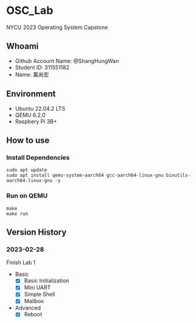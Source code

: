 # OSC_Lab

NYCU 2023 Operating System Capstone

## Whoami

- Github Account Name: @ShangHungWan
- Student ID: 311551182
- Name: 萬尚宏

## Environment

- Ubuntu 22.04.2 LTS
- QEMU 6.2.0
- Raspbery Pi 3B+

## How to use

### Install Dependencies

```shell
sudo apt update
sudo apt install qemu-system-aarch64 gcc-aarch64-linux-gnu binutils-aarch64-linux-gnu -y
```

### Run on QEMU

```shell
make
make run
```

## Version History

### 2023-02-28

Finish Lab 1

- Basic
    - [x] Basic Initialization
    - [x] Mini UART
    - [x] Simple Shell
    - [x] Mailbox
- Advanced
    - [x] Reboot
